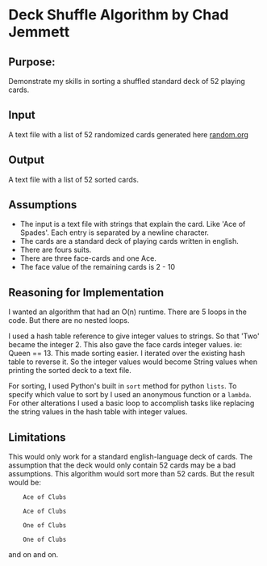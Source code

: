 Deck Shuffle Algorithm by Chad Jemmett
======================================

## Purpose:
Demonstrate my skills in sorting a shuffled standard deck of 52 playing cards. 

## Input
A text file with a list of 52 randomized cards generated here [random.org](https://www.random.org/playing-cards/)

## Output
A text file with a list of 52 sorted cards.

## Assumptions
* The input is a text file with strings that explain the card. Like 'Ace of Spades'. Each entry is separated by
a newline character.
* The cards are a standard deck of playing cards written in english. 
* There are fours suits.
* There are three face-cards and one Ace.
* The face value of the remaining cards is 2 - 10

## Reasoning for Implementation
I wanted an algorithm that had an O(n) runtime. There are 5 loops in the code. But there are no nested loops. 

I used a hash table reference to give integer values to strings. So that 'Two' became the integer 2. This also gave
the face cards integer values. ie: Queen == 13.
This made sorting easier. I iterated over the existing hash table to reverse it. So the integer values would
become String values when printing the sorted deck to a text file.

For sorting, I used Python's built in `sort` method for python `lists`. To specify which value to sort by I used an
anonymous function or a `lambda`.
For other alterations I used a basic  loop to accomplish tasks like replacing the string values in the hash
table with integer values.

## Limitations 
This would only work for a standard english-language deck of cards. The assumption that the deck would only
contain 52 cards may be a bad assumptions. This algorithm would sort more than 52 cards. But the result would
be: 

        Ace of Clubs
        
        Ace of Clubs
        
        One of Clubs
        
        One of Clubs
    
and on and on.


